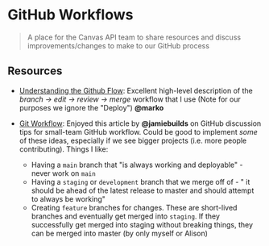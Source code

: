 # GitHub Workflows

> A place for the Canvas API team to share resources and discuss improvements/changes to make to our GitHub process

## Resources

- [Understanding the Github Flow](https://guides.github.com/introduction/flow/#:~:text=GitHub%20flow%20is%20a%20lightweight,and%20why%20GitHub%20flow%20works.): Excellent high-level description of the _branch -> edit -> review -> merge_ workflow that I use (Note for our purposes we ignore the "Deploy") **@marko**

- [Git Workflow](https://github.com/jamiebuilds/git-workflow): Enjoyed this article by **@jamiebuilds** on GitHub discussion tips for small-team GitHub workflow. Could be good to implement _some_ of these ideas, especially if we see bigger projects (i.e. more people contributing). Things I like:
  - Having a `main` branch that "is always working and deployable" - never work on `main`
  - Having a `staging` or `development` branch that we merge off of - " it should be ahead of the latest release to master and should attempt to always be working"
  - Creating `feature` branches for changes. These are short-lived branches and eventually get merged into `staging`. If they successfully get merged into staging without breaking things, they can be merged into master (by only myself or Alison)
